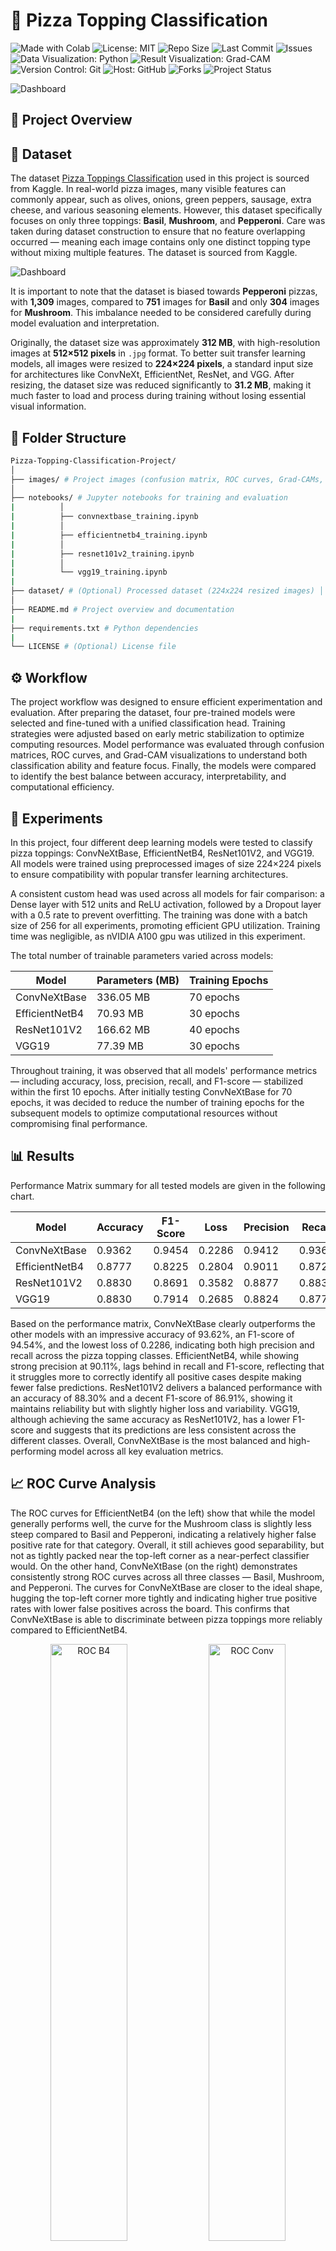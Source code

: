 # 🍕 Pizza Topping Classification
<p align="left">
  <img src="https://img.shields.io/badge/Made%20With-Colab-blue?logo=googlecolab&logoColor=white&label=Made%20With" alt="Made with Colab">
  <img src="https://img.shields.io/badge/License-MIT-green.svg" alt="License: MIT">
  <img src="https://img.shields.io/github/repo-size/ShaikhBorhanUddin/Pizza-Topping-Classification-Project" alt="Repo Size">
  <img src="https://img.shields.io/github/last-commit/ShaikhBorhanUddin/Pizza-Topping-Classification-Project" alt="Last Commit">
  <img src="https://img.shields.io/github/issues/ShaikhBorhanUddin/Pizza-Topping-Classification-Project" alt="Issues">
  <img src="https://img.shields.io/badge/Data%20Visualization-Python-yellow?logo=python" alt="Data Visualization: Python">
  <img src="https://img.shields.io/badge/Result%20Visualization-Grad--CAM-red?style=flat" alt="Result Visualization: Grad-CAM">
  <img src="https://img.shields.io/badge/Version%20Control-Git-orange?logo=git" alt="Version Control: Git">
  <img src="https://img.shields.io/badge/Host-GitHub-black?logo=github" alt="Host: GitHub">
  <img src="https://img.shields.io/github/forks/ShaikhBorhanUddin/Pizza-Topping-Classification-Project?style=social" alt="Forks">
  <img src="https://img.shields.io/badge/Project-Completed-brightgreen" alt="Project Status">
</p>

![Dashboard](https://github.com/ShaikhBorhanUddin/Pizza-Topping-Classification-Project/blob/main/images/pizza_title_edit.png?raw=true)

## 📝 Project Overview

## 📂 Dataset

The dataset [Pizza Toppings Classification](https://github.com/ShaikhBorhanUddin/Pizza-Topping-Classification) used in this project is sourced from Kaggle. In real-world pizza images, many visible features can commonly appear, such as olives, onions, green peppers, sausage, extra cheese, and various seasoning elements. However, this dataset specifically focuses on only three toppings: **Basil**, **Mushroom**, and **Pepperoni**. Care was taken during dataset construction to ensure that no feature overlapping occurred — meaning each image contains only one distinct topping type without mixing multiple features.
The dataset  is sourced from Kaggle.

![Dashboard](https://github.com/ShaikhBorhanUddin/Pizza-Topping-Classification-Project/blob/main/images/dataset_image.png?raw=true)

It is important to note that the dataset is biased towards **Pepperoni** pizzas, with **1,309** images, compared to **751** images for **Basil** and only **304** images for **Mushroom**. This imbalance needed to be considered carefully during model evaluation and interpretation.

Originally, the dataset size was approximately **312 MB**, with high-resolution images at **512×512 pixels** in `.jpg` format. To better suit transfer learning models, all images were resized to **224×224 pixels**, a standard input size for architectures like ConvNeXt, EfficientNet, ResNet, and VGG. After resizing, the dataset size was reduced significantly to **31.2 MB**, making it much faster to load and process during training without losing essential visual information.

## 📁 Folder Structure
```bash
Pizza-Topping-Classification-Project/ 
│ 
├── images/ # Project images (confusion matrix, ROC curves, Grad-CAMs, etc.) │ ├── cm_resnet.png │ ├── cm_vgg.png │ ├── pizza_roc.png │ ├── gradcam_all.png │ └── (other visualizations) 
│ 
├── notebooks/ # Jupyter notebooks for training and evaluation 
|          │ 
|          ├── convnextbase_training.ipynb 
|          │ 
|          ├── efficientnetb4_training.ipynb 
|          │
|          ├── resnet101v2_training.ipynb 
|          │ 
|          └── vgg19_training.ipynb 
|
├── dataset/ # (Optional) Processed dataset (224x224 resized images) │ ├── train/ │ ├── test/ │ └── (images) 
│ 
├── README.md # Project overview and documentation 
|
├── requirements.txt # Python dependencies 
|
└── LICENSE # (Optional) License file
```
## ⚙️ Workflow

The project workflow was designed to ensure efficient experimentation and evaluation.
After preparing the dataset, four pre-trained models were selected and fine-tuned with a unified classification head. Training strategies were adjusted based on early metric stabilization to optimize computing resources.
Model performance was evaluated through confusion matrices, ROC curves, and Grad-CAM visualizations to understand both classification ability and feature focus.
Finally, the models were compared to identify the best balance between accuracy, interpretability, and computational efficiency.

## 🧪 Experiments

In this project, four different deep learning models were tested to classify pizza toppings: ConvNeXtBase, EfficientNetB4, ResNet101V2, and VGG19. All models were trained using preprocessed images of size 224×224 pixels to ensure compatibility with popular transfer learning architectures.

A consistent custom head was used across all models for fair comparison: a Dense layer with 512 units and ReLU activation, followed by a Dropout layer with a 0.5 rate to prevent overfitting. The training was done with a batch size of 256 for all experiments, promoting efficient GPU utilization. Training time was negligible, as nVIDIA A100 gpu was utilized in this experiment.

The total number of trainable parameters varied across models:

| Model           | Parameters (MB) | Training Epochs |
|-----------------|-----------------|-----------------|
| ConvNeXtBase    | 336.05 MB        | 70 epochs       |
| EfficientNetB4  | 70.93 MB         | 30 epochs       |
| ResNet101V2     | 166.62 MB        | 40 epochs       |
| VGG19           | 77.39 MB         | 30 epochs       |

Throughout training, it was observed that all models' performance metrics — including accuracy, loss, precision, recall, and F1-score — stabilized within the first 10 epochs. After initially testing ConvNeXtBase for 70 epochs, it was decided to reduce the number of training epochs for the subsequent models to optimize computational resources without compromising final performance.

## 📊 Results

Performance Matrix summary for all tested models are given in the following chart.

| Model          | Accuracy | F1-Score | Loss   | Precision | Recall  |
|----------------|----------|----------|--------|-----------|---------|
| ConvNeXtBase   | 0.9362   | 0.9454   | 0.2286 | 0.9412    | 0.9362  |
| EfficientNetB4 | 0.8777   | 0.8225   | 0.2804 | 0.9011    | 0.8723  |
| ResNet101V2    | 0.8830   | 0.8691   | 0.3582 | 0.8877    | 0.8830  |
| VGG19          | 0.8830   | 0.7914   | 0.2685 | 0.8824    | 0.8777  |

Based on the performance matrix, ConvNeXtBase clearly outperforms the other models with an impressive accuracy of 93.62%, an F1-score of 94.54%, and the lowest loss of 0.2286, indicating both high precision and recall across the pizza topping classes. EfficientNetB4, while showing strong precision at 90.11%, lags behind in recall and F1-score, reflecting that it struggles more to correctly identify all positive cases despite making fewer false predictions. ResNet101V2 delivers a balanced performance with an accuracy of 88.30% and a decent F1-score of 86.91%, showing it maintains reliability but with slightly higher loss and variability. VGG19, although achieving the same accuracy as ResNet101V2, has a lower F1-score and suggests that its predictions are less consistent across the different classes. Overall, ConvNeXtBase is the most balanced and high-performing model across all key evaluation metrics.

## 📈 ROC Curve Analysis

The ROC curves for EfficientNetB4 (on the left) show that while the model generally performs well, the curve for the Mushroom class is slightly less steep compared to Basil and Pepperoni, indicating a relatively higher false positive rate for that category. Overall, it still achieves good separability, but not as tightly packed near the top-left corner as a near-perfect classifier would. On the other hand, ConvNeXtBase (on the right) demonstrates consistently strong ROC curves across all three classes — Basil, Mushroom, and Pepperoni. The curves for ConvNeXtBase are closer to the ideal shape, hugging the top-left corner more tightly and indicating higher true positive rates with lower false positives across the board. This confirms that ConvNeXtBase is able to discriminate between pizza toppings more reliably compared to EfficientNetB4.

<p align="center">
  <img src="https://github.com/ShaikhBorhanUddin/Pizza-Topping-Classification-Project/blob/main/images/roc_b4.png?raw=true" alt="ROC B4" width="49.5%" />
  <img src="https://github.com/ShaikhBorhanUddin/Pizza-Topping-Classification-Project/blob/main/images/roc_conv.png?raw=true" alt="ROC Conv" width="49.5%" />
</p>

For ResNet101V2 (on the left) and VGG19 (on the right), the ROC curves also show strong class separability, although they slightly lag behind ConvNeXtBase. In ResNet101V2, the Pepperoni and Basil classes maintain high AUC behavior, but the Mushroom curve dips slightly compared to others, hinting at minor difficulty in distinguishing that category. Similarly, VGG19's ROC curves are overall strong but exhibit slight variability in the Mushroom class as well. Both models perform admirably, especially for Pepperoni, but the minor inconsistencies, especially around Mushroom classification, reveal that their class separability is not as uniformly high as ConvNeXtBase.

<p align="center">
  <img src="https://github.com/ShaikhBorhanUddin/Pizza-Topping-Classification-Project/blob/main/images/roc_resnet.png?raw=true" alt="ROC ResNet" width="49.5%" />
  <img src="https://github.com/ShaikhBorhanUddin/Pizza-Topping-Classification-Project/blob/main/images/roc_vgg.png?raw=true" alt="ROC VGG" width="49.5%" />
</p>

Overall, ConvNeXtBase again stands out with the most consistent and highest-performing ROC curves, confirming it as the top model in terms of both classification accuracy and class discrimination.

## 📉 Confusion Matrix

In the confusion matrices, EfficientNetB4 shows strong performance in correctly identifying Pepperoni pizzas but struggles more with distinguishing Basil pizzas, misclassifying a significant portion as Pepperoni. Mushroom classification also shows moderate confusion, which suggests that EfficientNetB4 has difficulty in separating the Mushroom category clearly from others. In contrast, ConvNeXtBase delivers an overall much stronger and more balanced classification across all three toppings. It maintains high true positives for Basil, Mushroom, and Pepperoni, with only minimal misclassifications between classes. Notably, it achieves particularly good separation for the Mushroom class, an area where EfficientNetB4 had visible confusion, reflecting ConvNeXtBase’s superior feature extraction and generalization ability in this task.

<p align="center">
  <img src="https://github.com/ShaikhBorhanUddin/Pizza-Topping-Classification-Project/blob/main/images/cm_b4.png?raw=true" alt="EfficientNetB4 Confusion Matrix" width="49.5%" />
  <img src="https://github.com/ShaikhBorhanUddin/Pizza-Topping-Classification-Project/blob/main/images/cm_conv.png?raw=true" alt="ConvNeXt Confusion Matrix" width="49.5%" />
</p>

Looking at ResNet101V2 and VGG19, both models exhibit strong performance for Pepperoni pizzas, correctly classifying the majority of samples. However, they show slightly more confusion when it comes to Basil and Mushroom, particularly with ResNet101V2 where a noticeable portion of Basil samples are misclassified as Pepperoni. VGG19 manages better balance overall but still misclassifies some Mushroom pizzas as either Basil or Pepperoni, indicating a slight weakness in differentiating the more subtle topping differences. While both models handle Pepperoni exceptionally well, their slight struggles with Mushroom prevent them from matching the clean separation achieved by ConvNeXtBase.

<p align="center">
  <img src="https://github.com/ShaikhBorhanUddin/Pizza-Topping-Classification-Project/blob/main/images/cm_resnet.png?raw=true" alt="Confusion Matrix ResNet" width="49.5%" />
  <img src="https://github.com/ShaikhBorhanUddin/Pizza-Topping-Classification-Project/blob/main/images/cm_vgg.png?raw=true" alt="Confusion Matrix VGG" width="49.5%" />
</p>

Overall, **ConvNeXtBase** emerges as the most balanced and robust model among all, demonstrating superior accuracy and minimal class confusion across all pizza topping categories.

## 🔥 Grad-CAM Visualization

Since the dataset used for the Pizza Topping Classification project is relatively small and somewhat biased, perfect visual focus from the models was not expected. Grad-CAM visualizations help in interpreting how the models "see" the toppings and where they concentrate their attention during prediction. While basic visual localization was achieved, some inconsistencies and diffused focus areas were understandable given the data limitations. Additionally, more advanced visualization techniques like Grad-CAM++ or Score-CAM were not applied, as they would have been unnecessarily complex for the scope of this project.

<p align="center">
  <img src="https://github.com/ShaikhBorhanUddin/Pizza-Topping-Classification-Project/blob/main/images/gradcam_b4_basil.png?raw=true" alt="GradCAM B4 Basil" width="49.5%" />
  <img src="https://github.com/ShaikhBorhanUddin/Pizza-Topping-Classification-Project/blob/main/images/gradcam_b4_mushroom.png?raw=true" alt="GradCAM B4 Mushroom" width="49.5%" />
</p>

The first two Grad-CAM images belong to EfficientNetB4, focusing on Basil and Mushroom pizzas. For the Basil pizza, the model predominantly concentrates its attention around the center where basil leaves typically appear, though there is noticeable attention spillover toward the edges. For the Mushroom pizza, EfficientNetB4 captures a broader activation across the pizza surface, identifying mushroom patches but with less sharply defined regions, indicating that while the model recognizes the topping, it does not localize it very precisely.

<p align="center">
  <img src="https://github.com/ShaikhBorhanUddin/Pizza-Topping-Classification-Project/blob/main/images/gradcam_conv_mushroom.png?raw=true" alt="GradCAM Mushroom" width="49.5%" />
  <img src="https://github.com/ShaikhBorhanUddin/Pizza-Topping-Classification-Project/blob/main/images/gradcam_conv_pepperoni.png?raw=true" alt="GradCAM Pepperoni" width="49.5%" />
</p>

The second row features ConvNeXtBase Grad-CAMs for Mushroom and Pepperoni pizzas. The Mushroom heatmap shows a tighter and more concentrated activation around mushroom areas compared to EfficientNetB4, suggesting better feature localization. For Pepperoni, ConvNeXtBase achieves very sharp focus, highlighting the individual pepperoni slices with high intensity. This suggests that ConvNeXtBase not only recognizes the topping well but also pinpoints its physical locations much more accurately.

<p align="center">
  <img src="https://github.com/ShaikhBorhanUddin/Pizza-Topping-Classification-Project/blob/main/images/gradcam_resnet_pepperoni.png?raw=true" alt="GradCAM ResNet Pepperoni" width="49.5%" />
  <img src="https://github.com/ShaikhBorhanUddin/Pizza-Topping-Classification-Project/blob/main/images/gradcam_resnet_basil.png?raw=true" alt="GradCAM ResNet Basil" width="49.5%" />
</p>

The third row shows the Grad-CAM outputs for ResNet101V2, visualizing Pepperoni and Basil pizzas. ResNet101V2 captures the general area of the Pepperoni toppings fairly well but with slightly more diffused and scattered attention compared to ConvNeXtBase. For the Basil pizza, ResNet101V2's attention is reasonably centered but tends to spread toward irrelevant parts of the pizza crust, suggesting the model picks up both topping-specific and some background features during classification.

<p align="center">
  <img src="https://github.com/ShaikhBorhanUddin/Pizza-Topping-Classification-Project/blob/main/images/gradcam_vgg_basil.png?raw=true" alt="GradCAM VGG Basil" width="49.5%" />
  <img src="https://github.com/ShaikhBorhanUddin/Pizza-Topping-Classification-Project/blob/main/images/gradcam_vgg_mushroom.png?raw=true" alt="GradCAM VGG Mushroom" width="49.5%" />
</p>

The fourth and final row contains the Grad-CAM visualizations for VGG19, focusing on Basil and Mushroom pizzas. For both toppings, VGG19 shows broader and less concentrated heatmaps, indicating a less precise understanding of the toppings compared to the other models. Although the model correctly identifies the topping regions, the activations often cover unnecessary parts of the image, such as the pizza base or surrounding background, which may slightly impact classification clarity.

In conclusion, ConvNeXtBase produced the sharpest and most accurate Grad-CAM attention maps, clearly focusing on the toppings and outperforming the other models in visual localization.

## 🔮 Future Developments

Although the current project successfully demonstrates pizza topping classification using deep learning and Grad-CAM visualization, there are several potential future improvements:

- The current dataset focuses only on three toppings: basil, mushroom, and pepperoni. Future work could introduce more toppings (such as olives, onions, sausages, and green peppers) and mixed toppings scenarios, making the model more robust and closer to real-world pizzas.

- The dataset is notably biased toward pepperoni images. Future datasets could be better balanced to ensure the model does not develop a bias toward the majority class.

- Currently, each image has only one topping. Extending the model for multi-label classification would allow detecting multiple toppings present in a single pizza image — a more realistic and challenging setup.

- Grad-CAM was used for explainability. Future improvements could involve techniques like **Grad-CAM++** and **Score-CAM** for even sharper and more localized explanations without significantly increasing model complexity.

- The ConvNeXtBase model is highly accurate but large (around 1GB). Model compression, pruning, quantization, or knowledge distillation techniques could make deployment lighter without sacrificing much accuracy.

- A **Flask** or **FastAPI**-based deployment where users can upload pizza images and get topping predictions with Grad-CAM visualizations would enhance usability and accessibility.

- Synthetic pizza images could be generated using **GAN**s (Generative Adversarial Networks) to expand the dataset without manual labeling, particularly for underrepresented toppings.

- Exploring newer or more lightweight models like **ConvNeXtV2**, **MobileViT**, or **CoAtNet** could offer better trade-offs between accuracy and computational cost.

## 🛠️ Technology Used

## 📄 Licence

## 📬 Contact


